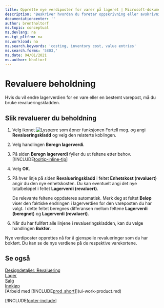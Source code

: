 ```yaml
---
title: Opprette nye verdiposter for varer på lageret | Microsoft-dokumentasjon
description: 'Beskriver hvordan du foretar oppskrivning eller avskrivning av verdiposter for én eller flere varer på lageret, ved å bokføre den gjeldende, beregnede verdien.'
documentationcenter: ''
author: brentholtorf
ms.topic: conceptual
ms.devlang: na
ms.tgt_pltfrm: na
ms.workload: na
ms.search.keywords: 'costing, inventory cost, value entries'
ms.search.forms: '5803,'
ms.date: 04/01/2021
ms.author: bholtorf
---
```

# Revaluere beholdning
Hvis du vil endre lagerverdien for en vare eller en bestemt varepost, må du bruke revalueringskladden.

## Slik revaluerer du beholdning
1. Velg ikonet ![Lyspære som åpner funksjonen Fortell meg.](media/ui-search/search_small.png "Fortell hva du vil gjøre") og angi **Revalueringskladd** og velg den relaterte koblingen.
2. Velg handlingen **Beregn lagerverdi**.
3. På siden **Beregn lagerverdi** fyller du ut feltene etter behov. [!INCLUDE[tooltip-inline-tip](includes/tooltip-inline-tip_md.md)]
4. Velg **OK**.
5. På hver linje på siden **Revalueringskladd** i feltet **Enhetskost (revaluert)** angir du den nye enhetskosten. Du kan eventuelt angi det nye totalbeløpet i feltet **Lagerverdi (revaluert)**.

    De relevante feltene oppdateres automatisk. Merk deg at feltet **Beløp** viser den faktiske endringen i lagerverdien for den vareposten du har valgt. I dette feltet beregnes differansen mellom feltene **Lagerverdi (beregnet)** og **Lagerverdi (revaluert)**.
6. Når du har fullført alle linjene i revalueringskladden, kan du velge handlingen **Bokfør**.

Nye verdiposter opprettes nå for å gjenspeile revalueringer som du har bokført. Du kan se de nye verdiene på de respektive varekortene.

## Se også
[Designdetaljer: Revaluering](design-details-revaluation.md)  
[Lager](inventory-manage-inventory.md)  
[Salg](sales-manage-sales.md)  
[Innkjøp](purchasing-manage-purchasing.md)  
[Arbeid med [!INCLUDE[prod_short](includes/prod_short.md)]](ui-work-product.md)


[!INCLUDE[footer-include](includes/footer-banner.md)]
